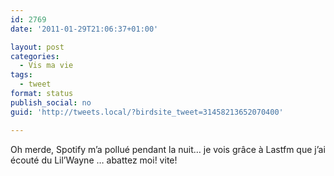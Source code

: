```yaml
---
id: 2769
date: '2011-01-29T21:06:37+01:00'

layout: post
categories:
  - Vis ma vie
tags:
  - tweet
format: status
publish_social: no
guid: 'http://tweets.local/?birdsite_tweet=31458213652070400'

---
```


Oh merde, Spotify m’a pollué pendant la nuit… je vois grâce à Lastfm que j’ai écouté du Lil’Wayne … abattez moi! vite!